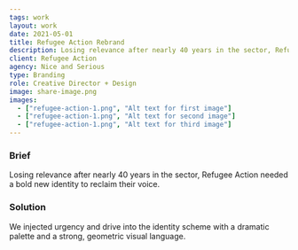 ```yaml
---
tags: work
layout: work
date: 2021-05-01
title: Refugee Action Rebrand
description: Losing relevance after nearly 40 years in the sector, Refugee Action needed a bold new identity to reclaim their voice.
client: Refugee Action
agency: Nice and Serious
type: Branding
role: Creative Director + Design
image: share-image.png
images:
  - ["refugee-action-1.png", "Alt text for first image"]
  - ["refugee-action-1.png", "Alt text for second image"]
  - ["refugee-action-1.png", "Alt text for third image"]
---
```

### Brief 
Losing relevance after nearly 40 years in the sector, Refugee Action needed a bold new identity to reclaim their voice.

### Solution
We injected urgency and drive into the identity scheme with a dramatic palette and a strong, geometric visual language. 
